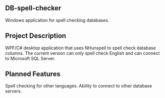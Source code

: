 ## DB-spell-checker
Windows application for spell checking databases.

## Project Description 
WPF/C# desktop application that uses NHunspell to spell check database columns. The current version can only spell check English and can connect to Microsoft SQL Server.

## Planned Features
Spell checking for other languages.
Ability to connect to other database servers.